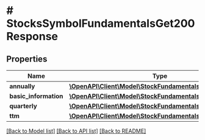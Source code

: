 # # StocksSymbolFundamentalsGet200Response

## Properties

Name | Type | Description | Notes
------------ | ------------- | ------------- | -------------
**annually** | [**\OpenAPI\Client\Model\StockFundamentalsAnnuallyInner[]**](StockFundamentalsAnnuallyInner.md) |  | [optional]
**basic_information** | [**\OpenAPI\Client\Model\StockFundamentalsBasicInformation**](StockFundamentalsBasicInformation.md) |  | [optional]
**quarterly** | [**\OpenAPI\Client\Model\StockFundamentalsAnnuallyInner[]**](StockFundamentalsAnnuallyInner.md) |  | [optional]
**ttm** | [**\OpenAPI\Client\Model\StockFundamentalsTtm**](StockFundamentalsTtm.md) |  | [optional]

[[Back to Model list]](../../README.md#models) [[Back to API list]](../../README.md#endpoints) [[Back to README]](../../README.md)

